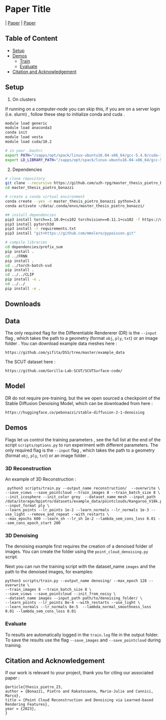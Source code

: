 # Paper Title

| [Paper](https://igl.ethz.ch/projects/differentiable-surface-splatting/DSS-2019-SA-Yifan-etal.pdf) | [Paper](https://igl.ethz.ch/projects/differentiable-surface-splatting/DSS-2019-SA-Yifan-etal.pdf)

## Table of Content 

- [Setup](#setup)
- [Demos](#demos)
  - [Train](#train)
  - [Evaluate](#evaluate)
- [Citation and Acknowledgement](#citation-and-acknowledgement)


## Setup

1. On clusters

If running on a computer-node you can skip this, if you are on a server login (i.e. slurm) , follow these step to initialize conda and cuda . 
```bash
module load generic
module load anaconda3
conda init
module load vesta
module load cuda/10.2

# in your .bashrc
export PATH="/sapps/opt/spack/linux-ubuntu16.04-x86_64/gcc-5.4.0/cuda-10.2.89-ooyc5cf36frbhli3zkdup27oh3d5xdej/bin:$PATH"
export LD_LIBRARY_PATH="/sapps/opt/spack/linux-ubuntu16.04-x86_64/gcc-5.4.0/cuda-10.2.89-ooyc5cf36frbhli3zkdup27oh3d5xdej/lib64:$LD_LIBRARY_PATH"

```

2. Dependencies

```bash
# clone repository
git clone --recursive https://github.com/uzh-rpg/master_thesis_pietro_bonazzi.git
cd master_thesis_pietro_bonazzi

# create a conda virtual environment
conda create --yes -n master_thesis_pietro_bonazzi python=3.8
conda activate ~/data/.conda/envs/master_thesis_pietro_bonazzi/

## install dependencies
pip3 install torch==1.10.0+cu102 torchvision==0.11.1+cu102 -f https://download.pytorch.org/whl/cu102/torch_stable.html
pip3 install pytorch3d
pip3 install -r requirements.txt
pip3 install "git+https://github.com/mmolero/pypoisson.git"

# compile libraries
cd dependencies/prefix_sum
pip install .
cd ../FRNN
pip install .
cd ../torch-batch-svd
pip install .
cd ../../CLIP
pip install -e .
cd ../../
pip install -e .

```


## Downloads

## Data

The only required flag for the Differentiable Rendererer (DR) is the `--input` flag , which takes the path to a geometry (format `obj`, `ply`, `txt`) or an image folder . 
You can download example data meshes here :
```
https://github.com/yifita/DSS/tree/master/example_data
```

The SCUT dataset here :
```
https://github.com/Gorilla-Lab-SCUT/SCUTSurface-code/
```

## Model

DR do not require pre-training, but the we open sourced a checkpoint of the Stable Diffusion Denoising Model, which can be downloaded from here :
```
https://huggingface.co/pebonazzi/stable-diffusion-2-1-denoising
```



## Demos

Flags let us control the training parameters , see the full list at the end of the script `scripts/options.py` to run experiment with different parameters. 
The only required flag is the `--input` flag , which takes the path to a geometry (format `obj`, `ply`, `txt`) or an image folder . 


### 3D Reconstruction
An example of 3D Reconstruction :
```
 python3 scripts/train.py --output_name reconstruction/  --overwrite \
--save_views --save_pointcloud --train_images 8 --train_batch_size 8 \
--init_icosphere --init_color grey  --dataset_name mesh --input_path /data/storage/bpietro/datasets/example_data/pointclouds/Kangaroo_V10k.ply --input_format ply \
--learn_points --lr_points 1e-2 --learn_normals --lr_normals 1e-3 --use_light --remove_and_repeat --with_restarts \
--max_epochs 600 --learn_sh --lr_sh 1e-2 --lambda_sem_cons_loss 0.01 --sem_cons_epoch_start 200 
```

### 3D Denoising

The denoising example first requires the creation of a denoised folder of images.
You can create the folder using the `point_cloud_denoising.py` script.

Next you can run the training script with the dataset_name `images` and the path to the denoised images, for examples:
```
python3 scripts/train.py --output_name denosing/ --max_epoch 128 --overwrite \
--train_images 8 --train_batch_size 8 \
--save_views --save_pointcloud --init_from_noisy \
--dataset_name images --input_path path/to/denoising_folder/ \
--learn_points --lr_points 8e-4 --with_restarts --use_light \
--learn_normals --lr_normals 8e-5  --lambda_normal_smoothness_loss 0.01 --lambda_sem_cons_loss 0.01
```


### Evaluate 

To results are automatically logged in the `train.log` file in the output folder. 
To save the results use the flag `--save_images` and `--save_pointcloud` during training.


## Citation and Acknowledgement

If our work is relevant to your project, thank you for citing our associated paper :

```
@article{thesis_pietro_23,
author = {Bonazzi, Pietro and Rakatosaona, Marie-Julie and Cannici, Marco},
title = {Point Cloud Reconstruction and Denoising via Learned-based Rendering Features},
year = {2023},
}
```

